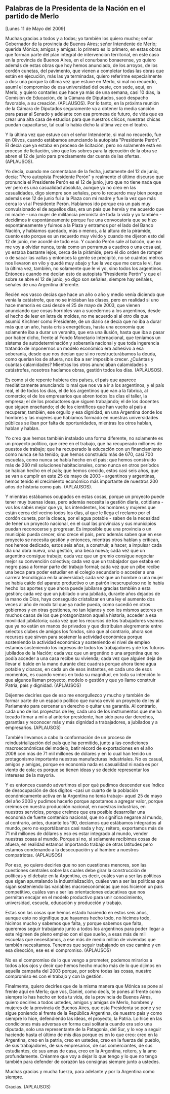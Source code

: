 Palabras de la Presidenta de la Nación en el partido de Merlo
-------------------------------------------------------------

[Lunes 11 de Mayo del 2009]

Muchas gracias a todos y a todas; yo tambièn los quiero mucho; señor
Gobernador de la provincia de Buenos Aires; señor Intendente de Merlo;
querida Mónica; amigos y amigas: lo primero es lo primero, en estas
obras que forman parte del plan integral de intervención territorial, en
este caso en la provincia de Buenos Aires, en el conurbano bonaerense,
yo quiero además de estas obras que hoy hemos anunciado, de los arroyos,
de los cordón cunetas, del pavimento, que vienen a completar todas las
obras que están en ejecución, más las ya terminadas, quiero referirme
especialmente a dos: una porque la última vez que estuve en Merlo, si
mal no recuerdo, asumí el compromiso de esa universidad del oeste, con
sede, aquí, en Merlo, y quiero contarles que hace ya más de una semana,
casi 10 días, la Comisión de Educación, de la Cámara de Diputados, sacó
despacho favorable, a su creación. (APLAUSOS). Por lo tanto, en la
próxima reunión de la Cámara de Diputados seguramente va a obtener la
media sanción para pasar al Senado y adelante con esa promesa de futuro,
de vida que es crear una alta casa de estudios para que nuestros chicos,
nuestras chicas puedan capacitarse, tal cual lo había dicho la última
vez en el teatro.

Y la última vez que estuve con el señor Intendente, si mal no recuerdo,
fue en Olivos, cuando estábamos anunciando la autopista "Presidente
Perón". Él decía que ya estaba en proceso de licitación, pero no
solamente está en proceso de licitación, sino que los sobres para la
ejecución de la obra se abren el 12 de junio para precisamente dar
cuenta de las ofertas. (APLAUSOS).

Yo decía, cuando me comentaban de la fecha, justamente del 12 de junio,
decía: "Pero autopista Presidente Perón" y realmente el último discurso
que pronuncia el Presidente Perón es el 12 de junio, juro que no tiene
nada que ver pero es una casualidad absoluta, aunque yo no creo en las
casualidades, digo siempre son señales, pero lo recuerdo muy bien porque
además ese 12 de junio fui a la Plaza con mi madre y fue la vez que más
cerca lo vi al Presidente Perón. Habíamos ido porque era un país muy
convulsionado el de aquellos días, era un país que hervía y me acuerdo
que mi madre - una mujer de militancia peronista de toda la vida y yo
también - decidimos ir espontáneamente porque fue una convocatoria que
se hizo espontáneamente y fuimos a la Plaza y entramos por el lado del
Banco Nación, y habíamos quedado, más o menos, a la altura de la
pirámide, cuento esto porque es un recuerdo muy vívido y cuando me
dijeron esto del 12 de junio, me acordé de todo eso. Y cuando Perón sale
al balcón, que no me voy a olvidar nunca, tenía como un perramus a
cuadros o una cosa así, yo estaba bastante lejos, cerca de la pirámide,
pero él dio orden de romper o de sacar las vallas y entonces la gente se
precipitó, no sé cuántos metros nos llevaron en vilo y quedé muy abajo y
fue la vez que me cerca le vi, fue la última vez, también, no solamente
que le vi yo, sino todos los argentinos. Entonces cuando me decían esto
de autopista "Presidente Perón" y que el sobre se abre el 12 de junio,
yo digo son señales, siempre hay señales, señales de una Argentina
diferente.

Recién vos vasco decías que hace un año o año y medio venía diciendo que
venía la catástrofe, que no se iniciaban las clases, pero en realidad si
uno hace memoria es casi desde el 25 de mayo de 2003, que vienen
anunciando que cosas horribles van a sucedernos a los argentinos, desde
el hecho de leer en letra de moldes, no me acuerdo si al otro día que
asumió Kirchner como Presidente, de un diario se decía que no iba a
durar más que un año, hasta crisis energéticas, hasta una economía que
solamente iba a durar un veranito, que era una ilusión, hasta que iba a
pasar por haber dicho, frente al Fondo Monetario Internacional, que
teníamos un sistema de autodeterminación y soberanía nacional y que toda
ingerencia tratando de imponernos un modelo económico era adhesivo a esa
soberanía, desde que nos decían que si no reestructurábamos la deuda,
como querían los de afuera, nos iba a ser imposible crecer. ¿Cuántas y
cuántas calamidades? Mientras los otros anunciaban calamidades y
catástrofes, nosotros hacíamos obras, gestión todos los días.
(APLAUSOS).

Es como si de repente hubiera dos países, el país que aparece
mediáticamente anunciando lo mal que nos va a ir a los argentinos, y el
país real, el de todos los días, el de los argentinos que van a la
fábrica, al comercio; el de los empresarios que abren todos los días el
taller, la empresa; el de los productores que siguen trabajando; el de
los docentes que siguen enseñando; el de los científicos que han vuelto
al país a recuperar, también, ese orgullo y esa dignidad, en una
Argentina donde los hombres y las mujeres que habíamos formado en
nuestras universidades públicas se iban por falta de oportunidades,
mientras los otros hablan, hablan y hablan.

Yo creo que hemos también instalado una forma diferente, no solamente es
un proyecto político, que cree en el trabajo, que ha recuperado millones
de puestos de trabajo; que ha recuperado la educación con un
financiamiento como nunca se ha tenido; que hemos construido más de 670,
casi 700 escuelas, como nunca se había hecho en el país; que hemos
construido más de 260 mil soluciones habitacionales, como nunca en otros
períodos se habían hecho en el país; que hemos crecido, estos casi seis
años, que se van a cumplir en este 25 de mayo de 2003 - argentinos y
argentinas, hemos tenido el crecimiento económico más importante de
nuestros 200 años de historia como país. (APLAUSOS).

Y mientras estábamos ocupados en estas cosas, porque un proyecto puede
tener muy buenas ideas, pero además necesita la gestión diaria,
cotidiana - vos los sabés mejor que yo, los intendentes, los hombres y
mujeres que están cerca del vecino todos los días, al que le llega el
reclamo por el cordón cuneta, por la cloaca, por el agua potable - saben
de la necesidad de tener un proyecto nacional, en el cual las provincias
y sus municipios puedan reconocerse y progresar. Es imposible que una
provincia o un municipio pueda crecer, sino crece el país, pero además
saben que en ese proyecto se necesita gestión y entonces, mientras otros
hablan y critican, nos hemos dedicado, estos seis años, a construir, a
hacer, a impulsar cada día una obra nueva, una gestión, una beca nueva;
cada vez que un argentino consigue trabajo; cada vez que un gremio
consigue negociar mejor su convención colectiva; cada vez que un
trabajador que estaba en negro pasa a formar parte del trabajo formal;
cada vez que un pibe recibe una beca para poder estudiar en el colegio
secundario o acceder a una carrera tecnológica en la universidad; cada
vez que un hombre o una mujer se había caído del aparato productivo o un
patrón inescrupuloso no le había hecho los aportes y que ahora puede
jubilarse gracias también a esta gestión; cada vez que un jubilado o una
jubilada, durante años dejados de la mano de Dios, haya conseguido
cristalizar en una ley el aumento dos veces al año de modo tal que ya
nadie pueda, como sucedió en otros gobiernos y en otras gestiones, no
tan lejanos y con los mismos actores en muchos casos de los que
protagonizaron aquella historia, acceder a esa movilidad jubilatoria;
cada vez que los recursos de los trabajadores veamos que ya no están en
manos de privados y que distribuían alegremente entre selectos clubes de
amigos los fondos, sino que al contrario, ahora son recursos que sirven
para sostener la actividad económica porque sosteniendo la actividad
económica y sosteniendo el nivel de empleo estamos sosteniendo los
ingresos de todos los trabajadores y de los futuros jubilados de la
Nación; cada vez que un argentino o una argentina que no podía acceder a
una casa recibe su vivienda; cada vez que alguien deja de llevar el
balde en la mano durante diez cuadras porque ahora tiene agua potable y
cloacas, en cada un de esos instantes, en cada uno de esos momentos, es
cuando vemos en toda su magnitud, en toda su intención lo que algunos
llaman proyecto, modelo o gestión y que yo llamo construir Patria, país
y dignidad. (APLAUSOS)

Déjenme decirles que de eso me enorgullezco y mucho y también de formar
parte de un espacio político que nunca envió un proyecto de ley al
Parlamento para cercenar un derecho o quitar una garantía. Al contrario,
cada uno de los proyectos de ley, cada uno de los instrumentos que me ha
tocado firmar a mí o al anterior presidente, han sido para dar derechos,
garantías y reconocer más y más dignidad a trabajadores, a jubilados y a
empresarios. (APLAUSOS)

También llevamos a cabo la conformación de un proceso de
reindustrialización del país que ha permitido, junto a las condiciones
macroeconómicas del modelo, batir récord de exportaciones en el año 2008
con más de 71 mil millones de dólares y en lo cual han tenido un
protagonismo importante nuestras manufacturas industriales. No es
casual, amigos y amigas, porque en economía nada es casualidad ni nada
es por viento de cola; es porque se tienen ideas y se decide representar
los intereses de la mayoría.

Y es entonces cuando advertimos el por qué pudimos descender ese índice
de desocupación de dos dígitos -casi un cuarto de la población
económicamente activa en la Argentina no tenía trabajo- aquel 25 de mayo
del año 2003 y pudimos hacerlo porque apostamos a agregar valor, porque
creímos en nuestra producción nacional, en nuestras industrias, en
nuestros servicios, porque creímos que era posible desarrollar una
economía de fuerte contenido nacional, que no significa negarse al
mundo, al contrario, antes, durante los '90, decíamos que estábamos
integrados al mundo, pero no exportábamos casi nada y hoy, reitero,
exportamos más de 71 mil millones de dólares y eso es estar integrado al
mundo, vender nuestras cosas al mundo. Porque si no, si solamente
recibimos cosas de afuera, en realidad estamos importando trabajo de
otras latitudes pero estamos condenando a la desocupación y al hambre a
nuestros compatriotas. (APLAUSOS)

Por eso, yo quiero decirles que no son cuestiones menores, son las
cuestiones centrales sobre las cuales debe girar la construcción de
políticas y el debate en la Argentina, es decir, cuáles van a ser las
políticas que sigan apuntalando la industrialización, cuáles van a ser
las políticas que sigan sosteniendo las variables macroeconómicas que
nos hicieron un país competitivo, cuáles van a ser las orientaciones
educativas que nos permitan encajar en el modelo productivo para unir
conocimiento, universidad, escuela, educación y producción y trabajo.

Estas son las cosas que hemos estado haciendo en estos seis años, aunque
esto no signifique que hayamos hecho todo, no hicimos todo, hicimos
mucho y sabemos que falta, y porque sabemos que falta, queremos seguir
trabajando junto a todos los argentinos para poder llegar a este régimen
de pleno empleo con el que sueño, a esas más de mil escuelas que
necesitamos, a ese más de medio millón de viviendas que también
necesitamos. Tenemos que seguir trabajando en ese camino y en esa
dirección, ese es el compromiso. (APLAUSOS) 

No es el compromiso de lo que vengo a prometer, podemos mirarlos a todos
a los ojos y decir que hemos hecho mucho más de lo que dijimos en
aquella campaña del 2003 porque, por sobre todas las cosas, nuestro
compromiso es con el trabajo y con la gestión.

Finalmente, quiero decirles que de la misma manera que Mónica se pone al
frente aquí en Merlo; que vos, Daniel, como decís, te pones al frente
como siempre lo has hecho en toda tu vida, de la provincia de Buenos
Aires, quiero decirles a todos ustedes, amigos y amigas de Merlo,
hombres y mujeres de la provincia de Buenos Aires, que esta Presidenta
se pone y se sigue poniendo al frente de la República Argentina, de
nuestro país y como siempre lo hice, defendiendo las ideas, el proyecto,
la Patria. Lo hice en las condiciones más adversas en forma casi
solitaria cuando era solo una diputada, solo una representante de la
Patagonia, del Sur, y lo voy a seguir haciendo hasta el último de mis
días porque es en lo que creo: creo en la Argentina, creo en la patria,
creo en ustedes, creo en la fuerza del pueblo, de sus trabajadores, de
sus empresarios, de sus comerciantes, de sus estudiantes, de sus amas de
casa, creo en la Argentina, reitero, y la amo profundamente. Créanme que
voy a dejar lo que tengo y lo que no tengo también para defender de
corazón las consignas siempre junto a ustedes.

Muchas gracias y mucha fuerza, para adelante y por la Argentina como
siempre.

Gracias. (APLAUSOS)  
